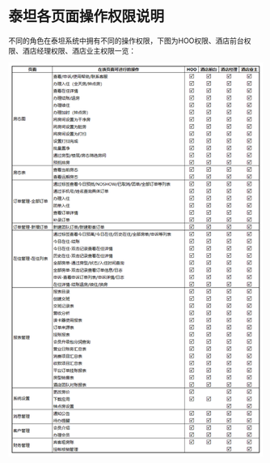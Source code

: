 # 泰坦各页面操作权限说明

不同的角色在泰坦系统中拥有不同的操作权限，下图为HOO权限、酒店前台权限、酒店经理权限、酒店业主权限一览：

![](../.gitbook/assets/image%20%28467%29.png)

